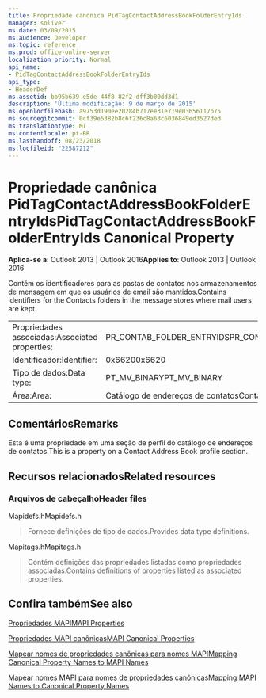```yaml
---
title: Propriedade canônica PidTagContactAddressBookFolderEntryIds
manager: soliver
ms.date: 03/09/2015
ms.audience: Developer
ms.topic: reference
ms.prod: office-online-server
localization_priority: Normal
api_name:
- PidTagContactAddressBookFolderEntryIds
api_type:
- HeaderDef
ms.assetid: bb95b639-e5de-44f8-82f2-dff3b00dd3d1
description: 'Última modificação: 9 de março de 2015'
ms.openlocfilehash: a9753d190ee20284b717ee31e719e03656117b75
ms.sourcegitcommit: 0cf39e5382b8c6f236c8a63c6036849ed3527ded
ms.translationtype: MT
ms.contentlocale: pt-BR
ms.lasthandoff: 08/23/2018
ms.locfileid: "22587212"
---
```

# <a name="pidtagcontactaddressbookfolderentryids-canonical-property"></a><span data-ttu-id="480a0-103">Propriedade canônica PidTagContactAddressBookFolderEntryIds</span><span class="sxs-lookup"><span data-stu-id="480a0-103">PidTagContactAddressBookFolderEntryIds Canonical Property</span></span>

  
  
<span data-ttu-id="480a0-104">**Aplica-se a**: Outlook 2013 | Outlook 2016</span><span class="sxs-lookup"><span data-stu-id="480a0-104">**Applies to**: Outlook 2013 | Outlook 2016</span></span> 
  
<span data-ttu-id="480a0-105">Contém os identificadores para as pastas de contatos nos armazenamentos de mensagem em que os usuários de email são mantidos.</span><span class="sxs-lookup"><span data-stu-id="480a0-105">Contains identifiers for the Contacts folders in the message stores where mail users are kept.</span></span>
  
|||
|:-----|:-----|
|<span data-ttu-id="480a0-106">Propriedades associadas:</span><span class="sxs-lookup"><span data-stu-id="480a0-106">Associated properties:</span></span>  <br/> |<span data-ttu-id="480a0-107">PR_CONTAB_FOLDER_ENTRYIDS</span><span class="sxs-lookup"><span data-stu-id="480a0-107">PR_CONTAB_FOLDER_ENTRYIDS</span></span>  <br/> |
|<span data-ttu-id="480a0-108">Identificador:</span><span class="sxs-lookup"><span data-stu-id="480a0-108">Identifier:</span></span>  <br/> |<span data-ttu-id="480a0-109">0x6620</span><span class="sxs-lookup"><span data-stu-id="480a0-109">0x6620</span></span>  <br/> |
|<span data-ttu-id="480a0-110">Tipo de dados:</span><span class="sxs-lookup"><span data-stu-id="480a0-110">Data type:</span></span>  <br/> |<span data-ttu-id="480a0-111">PT_MV_BINARY</span><span class="sxs-lookup"><span data-stu-id="480a0-111">PT_MV_BINARY</span></span>  <br/> |
|<span data-ttu-id="480a0-112">Área:</span><span class="sxs-lookup"><span data-stu-id="480a0-112">Area:</span></span>  <br/> |<span data-ttu-id="480a0-113">Catálogo de endereços de contatos</span><span class="sxs-lookup"><span data-stu-id="480a0-113">Contact address book</span></span>  <br/> |
   
## <a name="remarks"></a><span data-ttu-id="480a0-114">Comentários</span><span class="sxs-lookup"><span data-stu-id="480a0-114">Remarks</span></span>

<span data-ttu-id="480a0-115">Esta é uma propriedade em uma seção de perfil do catálogo de endereços de contatos.</span><span class="sxs-lookup"><span data-stu-id="480a0-115">This is a property on a Contact Address Book profile section.</span></span>
  
## <a name="related-resources"></a><span data-ttu-id="480a0-116">Recursos relacionados</span><span class="sxs-lookup"><span data-stu-id="480a0-116">Related resources</span></span>

### <a name="header-files"></a><span data-ttu-id="480a0-117">Arquivos de cabeçalho</span><span class="sxs-lookup"><span data-stu-id="480a0-117">Header files</span></span>

<span data-ttu-id="480a0-118">Mapidefs.h</span><span class="sxs-lookup"><span data-stu-id="480a0-118">Mapidefs.h</span></span>
  
> <span data-ttu-id="480a0-119">Fornece definições de tipo de dados.</span><span class="sxs-lookup"><span data-stu-id="480a0-119">Provides data type definitions.</span></span>
    
<span data-ttu-id="480a0-120">Mapitags.h</span><span class="sxs-lookup"><span data-stu-id="480a0-120">Mapitags.h</span></span>
  
> <span data-ttu-id="480a0-121">Contém definições das propriedades listadas como propriedades associadas.</span><span class="sxs-lookup"><span data-stu-id="480a0-121">Contains definitions of properties listed as associated properties.</span></span>
    
## <a name="see-also"></a><span data-ttu-id="480a0-122">Confira também</span><span class="sxs-lookup"><span data-stu-id="480a0-122">See also</span></span>



[<span data-ttu-id="480a0-123">Propriedades MAPI</span><span class="sxs-lookup"><span data-stu-id="480a0-123">MAPI Properties</span></span>](mapi-properties.md)
  
[<span data-ttu-id="480a0-124">Propriedades MAPI canônicas</span><span class="sxs-lookup"><span data-stu-id="480a0-124">MAPI Canonical Properties</span></span>](mapi-canonical-properties.md)
  
[<span data-ttu-id="480a0-125">Mapear nomes de propriedades canônicas para nomes MAPI</span><span class="sxs-lookup"><span data-stu-id="480a0-125">Mapping Canonical Property Names to MAPI Names</span></span>](mapping-canonical-property-names-to-mapi-names.md)
  
[<span data-ttu-id="480a0-126">Mapear nomes MAPI para nomes de propriedades canônicas</span><span class="sxs-lookup"><span data-stu-id="480a0-126">Mapping MAPI Names to Canonical Property Names</span></span>](mapping-mapi-names-to-canonical-property-names.md)

